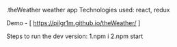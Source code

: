 .theWeather
weather app
Technologies used: react, redux

Demo - [ https://pilgr1m.github.io/theWeather/ ]

Steps to run the dev version:
1.npm i
2.npm start
